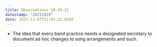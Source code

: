 ```yaml
---
title: Observations 10-19-21
datestamp: "20211019"
date: 2021-11-07T21:03:22.914Z
---
```

- The idea that every band practice needs a designated secretary to document ad hoc changes to song arrangements and such.